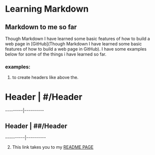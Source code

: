 # Learning Markdown
## Markdown to me so far
Though Markdown I have learned some basic features of how to build a web page in [GitHub](Though Markdown I have learned some basic features of how to build a web page in GitHub). I have some examples below for some of the things i have learned so far.
### examples:
1. to create headers like above the.

 # Header | #/Header 
 ---------|----------
 ## Header | ##/Header 
 ----------|----------

2. This link takes you to my [README PAGE](https://quisqueyan.github.io/learning-journal/)



